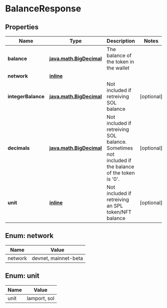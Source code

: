 
# BalanceResponse

## Properties
Name | Type | Description | Notes
------------ | ------------- | ------------- | -------------
**balance** | [**java.math.BigDecimal**](java.math.BigDecimal.md) | The balance of the token in the wallet | 
**network** | [**inline**](#Network) |  | 
**integerBalance** | [**java.math.BigDecimal**](java.math.BigDecimal.md) | Not included if retreiving SOL balance |  [optional]
**decimals** | [**java.math.BigDecimal**](java.math.BigDecimal.md) | Not included if retreiving SOL balance. Sometimes not included if the balance of the token is &#39;0&#39;. |  [optional]
**unit** | [**inline**](#Unit) | Not included if retreiving an SPL token/NFT balance |  [optional]


<a name="Network"></a>
## Enum: network
Name | Value
---- | -----
network | devnet, mainnet-beta


<a name="Unit"></a>
## Enum: unit
Name | Value
---- | -----
unit | lamport, sol



